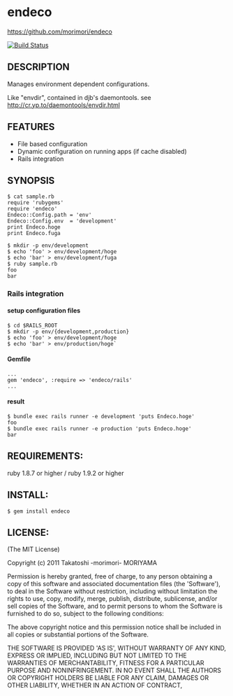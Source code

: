 # endeco

https://github.com/morimori/endeco

[![Build Status](https://secure.travis-ci.org/morimori/endeco.png)](http://travis-ci.org/morimori/endeco)

## DESCRIPTION

Manages environment dependent configurations.

Like "envdir", contained in djb's daemontools.
see http://cr.yp.to/daemontools/envdir.html

## FEATURES

* File based configuration
* Dynamic configuration on running apps (if cache disabled)
* Rails integration

## SYNOPSIS

    $ cat sample.rb
    require 'rubygems'
    require 'endeco'
    Endeco::Config.path = 'env'
    Endeco::Config.env  = 'development'
    print Endeco.hoge
    print Endeco.fuga

    $ mkdir -p env/development
    $ echo 'foo' > env/development/hoge
    $ echo 'bar' > env/development/fuga
    $ ruby sample.rb
    foo
    bar

### Rails integration
#### setup configuration files

    $ cd $RAILS_ROOT
    $ mkdir -p env/{development,production}
    $ echo 'foo' > env/development/hoge
    $ echo 'bar' > env/production/hoge`

#### Gemfile

    ...
    gem 'endeco', :require => 'endeco/rails'
    ...

#### result

    $ bundle exec rails runner -e development 'puts Endeco.hoge'
    foo
    $ bundle exec rails runner -e production 'puts Endeco.hoge'
    bar

## REQUIREMENTS:

ruby 1.8.7 or higher / ruby 1.9.2 or higher

## INSTALL:

    $ gem install endeco

## LICENSE:

(The MIT License)

Copyright (c) 2011 Takatoshi -morimori- MORIYAMA

Permission is hereby granted, free of charge, to any person obtaining
a copy of this software and associated documentation files (the
'Software'), to deal in the Software without restriction, including
without limitation the rights to use, copy, modify, merge, publish,
distribute, sublicense, and/or sell copies of the Software, and to
permit persons to whom the Software is furnished to do so, subject to
the following conditions:

The above copyright notice and this permission notice shall be
included in all copies or substantial portions of the Software.

THE SOFTWARE IS PROVIDED 'AS IS', WITHOUT WARRANTY OF ANY KIND,
EXPRESS OR IMPLIED, INCLUDING BUT NOT LIMITED TO THE WARRANTIES OF
MERCHANTABILITY, FITNESS FOR A PARTICULAR PURPOSE AND NONINFRINGEMENT.
IN NO EVENT SHALL THE AUTHORS OR COPYRIGHT HOLDERS BE LIABLE FOR ANY
CLAIM, DAMAGES OR OTHER LIABILITY, WHETHER IN AN ACTION OF CONTRACT,
